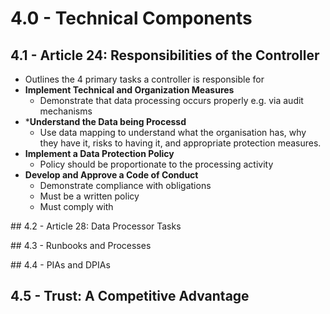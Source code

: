 # 4.0 - Technical Components

## 4.1 - Article 24: Responsibilities of the Controller

- Outlines the 4 primary tasks a controller is responsible for
- **Implement Technical and Organization Measures**
  - Demonstrate that data processing occurs properly e.g. via audit mechanisms
- ***Understand the Data being Processd**
  - Use data mapping to understand what the organisation has, why they have it, risks to having it, and appropriate protection measures.
- **Implement a Data Protection Policy**
  - Policy should be proportionate to the processing activity
- **Develop and Approve a Code of Conduct**
  - Demonstrate compliance with obligations
  - Must be a written policy
  - Must comply with 

## 4.2 - Article 28: Data Processor Tasks

## 4.3 - Runbooks and Processes

## 4.4 - PIAs and DPIAs

## 4.5 - Trust: A Competitive Advantage